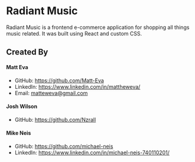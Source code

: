 # Radiant Music

Radiant Music is a frontend e-commerce application for shopping all things music related. It was built using React and custom CSS.

## Created By

#### Matt Eva 
- GitHub: https://github.com/Matt-Eva
- LinkedIn: https://www.linkedin.com/in/mattheweva/
- Email: matteweva@gmail.com

#### Josh Wilson
- GitHub: https://github.com/Nzrall

#### Mike Neis
- GitHub: https://github.com/michael-neis
- LinkedIn: https://www.linkedin.com/in/michael-neis-740110201/
